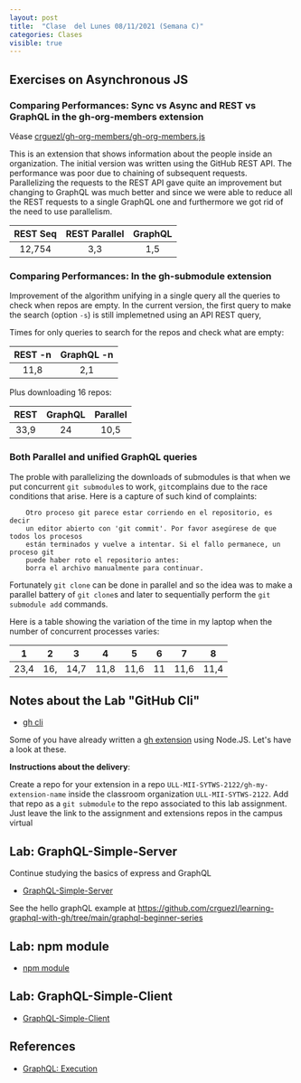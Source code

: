 ```yaml
---
layout: post
title:  "Clase  del Lunes 08/11/2021 (Semana C)"
categories: Clases
visible: true
---
```




## Exercises on Asynchronous JS

### Comparing Performances: Sync vs Async and REST vs GraphQL in the gh-org-members extension

Véase [crguezl/gh-org-members/gh-org-members.js](https://github.com/crguezl/gh-org-members/blob/main/gh-org-members.js)

This is an extension that shows information about the people inside an organization.
The initial version was written using the GitHub REST API. The performance was poor due to chaining of subsequent requests.
Parallelizing the requests to the REST API gave quite an improvement but changing to GraphQL was much better and since we were able to reduce all the 
REST requests  to a single GraphQL one  and furthermore 
we got rid of the need to use parallelism.


| REST Seq    | REST Parallel | GraphQL     |
| :---:       |   :----:      |    :---:    |
| 12,754      | 3,3           | 1,5         |



### Comparing Performances: In the gh-submodule extension

Improvement of the algorithm unifying in a single query all the queries to check when repos are empty. 
In the current version, the first query to make the search (option `-s`) is still implemetned using an API REST query,

Times for only queries to search for the repos and check what are empty:

| REST -n | GraphQL -n |
| :---:   | :---:      |
| 11,8    |  2,1       |

Plus downloading 16 repos:

| REST  | GraphQL | Parallel |
| :---: | :---:   | :---:    |
| 33,9  | 24      |  10,5    |


### Both Parallel and unified GraphQL queries 


The proble with parallelizing the downloads of submodules is that when we put concurrent `git submodule`s to work, `git`complains 
due to the race conditions that arise. Here is a capture of such kind of complaints:

```
    Otro proceso git parece estar corriendo en el repositorio, es decir
    un editor abierto con 'git commit'. Por favor asegúrese de que todos los procesos
    están terminados y vuelve a intentar. Si el fallo permanece, un proceso git
    puede haber roto el repositorio antes:
    borra el archivo manualmente para continuar.
```

Fortunately `git clone` can be done in parallel and so the idea was to make a parallel battery of  `git clone`s
and later to sequentially perform the `git submodule add` commands.

Here is a table  showing  the variation of the time in my laptop when the number of concurrent processes varies:

| 1    | 2       |  3   | 4         |   5   |   6     | 7        |  8    |
| :---:| :---:   | :---:|:---:      | :---: | :---:   | :---:    | :---: |
|  23,4|  16,    | 14,7 | 11,8      | 11,6  |  11     | 11,6     |  11,4  |  


## Notes about the Lab "GitHub Cli" 

* [gh cli]({{site.baseurl}}/practicas/06p6-t1-gh-cli.html#extension)

Some of you have already written a [gh extension]({{site.baseurl}}/tema1-introduccion/gh#extension) using Node.JS. Let's have a look at these.

**Instructions about the  delivery**: 

Create a repo for your extension in a repo `ULL-MII-SYTWS-2122/gh-my-extension-name`  inside the classroom organization `ULL-MII-SYTWS-2122`. Add that repo as a `git submodule` to the repo associated to this lab assignment. Just leave the link to the assignment and extensions repos in the campus virtual 

## Lab: GraphQL-Simple-Server

Continue studying the basics of express and GraphQL

* [GraphQL-Simple-Server]({{site.baseurl}}/practicas/graphql-simple-server/#resolvers)

See the hello graphQL example at <https://github.com/crguezl/learning-graphql-with-gh/tree/main/graphql-beginner-series>

## Lab: npm module

* [npm module]({{site.baseurl}}/practicas/npm-module)

## Lab: GraphQL-Simple-Client 

* [GraphQL-Simple-Client]({{site.baseurl}}/practicas/graphql-simple-client/)


## References

* [GraphQL: Execution](https://graphql.org/learn/execution/)